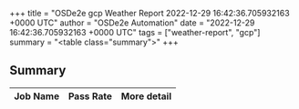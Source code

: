 +++
title = "OSDe2e gcp Weather Report 2022-12-29 16:42:36.705932163 +0000 UTC"
author = "OSDe2e Automation"
date = "2022-12-29 16:42:36.705932163 +0000 UTC"
tags = ["weather-report", "gcp"]
summary = "<table class=\"summary\"></table>"
+++
## Summary

| Job Name | Pass Rate | More detail |
|----------|-----------|-------------|




